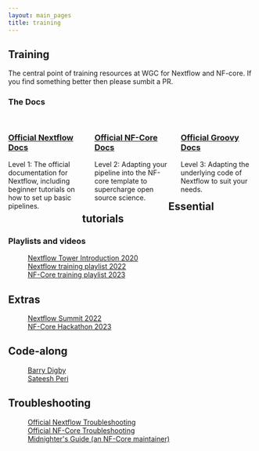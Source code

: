 ```yaml
---
layout: main_pages
title: training
---
```


<style>
.column {
  float: left;
  width: 30%;
}
.columnG {
  float: left;
  width: 5%;
}

/* Clear floats after the columns */
.row:after {
  content: "";
  display: table;
  clear: both;
}

.image {
    padding: 10px;
}

@media screen and (max-width: 600px) {
  .column {
    width: 100%;
  }
}
</style>

## Training

The central point of training resources at WGC for Nextflow and NF-core. If you find something better then please sumbit a PR.

### The Docs

<div class="row">
    <div class="column">
        <h3><a href="https://www.nextflow.io/blog/2023/learn-nextflow-in-2023.html" class="black-text">Official Nextflow Docs</a></h3>
        <p> Level 1: The official documentation for Nextflow, including beginner tutorials on how to set up basic pipelines. </p>
    </div>
    <div class="columnG"><p></p></div>
    <div class="column">
        <h3><a href="https://nf-co.re/docs" class="black-text">Official NF-Core Docs</a></h3>
        <p> Level 2: Adapting your pipeline into the NF-core template to supercharge open source science. </p>
    </div>
    <div class="columnG"><p></p></div>
    <div class="column">
        <h3><a href="https://docs.groovy-lang.org/next/html/documentation/" class="black-text">Official Groovy Docs</a></h3>
        <p> Level 3: Adapting the underlying code of Nextflow to suit your needs. </p>
</div>
<div class="row">
    <h2>Essential tutorials</h2>
    <div>
        <h3>Playlists and videos</h3>
        <div>
            <dl>
                <dd><a href="https://www.youtube.com/watch?v=P7LUtBFzSww" class="black-text">Nextflow Tower Introduction 2020</a></dd>
                <dd><a href="https://www.youtube.com/playlist?list=PLPZ8WHdZGxmUVZRUfua8CsjuhjZ96t62R" class="black-text">Nextflow training playlist 2022</a></dd>
                <dd><a href="https://www.youtube.com/playlist?list=PL3xpfTVZLcNhoWxHR0CS-7xzu5eRT8uHo" class="black-text">NF-Core training playlist 2023</a></dd>
            </dl>
        </div>
    </div>
    <h2>Extras</h2>
    <div>
        <dl>
            <dd><a href="https://www.youtube.com/playlist?list=PLPZ8WHdZGxmUdAJlHowo7zL2pN3x97d32" class="black-text">Nextflow Summit 2022</a></dd>
            <dd><a href="https://www.youtube.com/playlist?list=PL3xpfTVZLcNhfyF_QJIfSslnxRCU817yc" class="black-text">NF-Core Hackathon 2023</a></dd>
        </dl>
    </div>
    <h2>Code-along</h2>
    <div>
        <dl>
            <dd><a href="https://barrydigby.github.io/Introduction/Nextflow" class="black-text">Barry Digby</a></dd>
            <dd><a href="https://sateeshperi.github.io/nextflow_varcal/nextflow/" class="black-text">Sateesh Peri</a></dd>
        </dl>
    </div>
    <h2>Troubleshooting</h2>
    <div>
        <dl>
            <dd><a href="https://training.nextflow.io/basic_training/debugging/" class="black-text">Official Nextflow Troubleshooting</a></dd>
            <dd><a href="https://nf-co.re/usage/troubleshooting" class="black-text">Official NF-Core Troubleshooting</a></dd>
            <dd><a href="https://midnighter.github.io/nextflow-gotchas/" class="black-text">Midnighter's Guide (an NF-Core maintainer)</a></dd>
        </dl>
    </div>
</div>